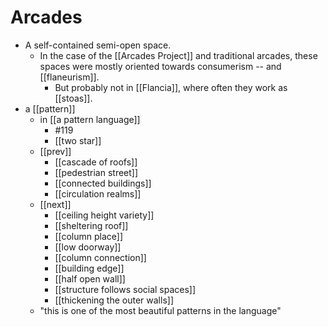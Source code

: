 # Arcades
- A self-contained semi-open space.
	- In the case of the [[Arcades Project]] and traditional arcades, these spaces were mostly oriented towards consumerism -- and [[flaneurism]]. 
		- But probably not in [[Flancia]], where often they work as [[stoas]].
- a [[pattern]]
	- in [[a pattern language]]
		- #119
		- [[two star]]
	- [[prev]]
		- [[cascade of roofs]]
		- [[pedestrian street]]
		- [[connected buildings]]
		- [[circulation realms]]
	- [[next]]
		- [[ceiling height variety]]
		- [[sheltering roof]]
		- [[column place]]
		- [[low doorway]]
		- [[column connection]]
		- [[building edge]]
		- [[half open wall]]
		- [[structure follows social spaces]]
		- [[thickening the outer walls]]
	- "this is one of the most beautiful patterns in the language" 
